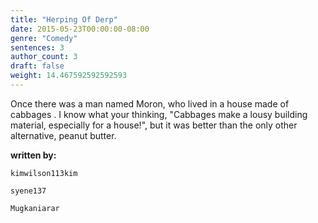 ```yaml
---
title: "Herping Of Derp"
date: 2015-05-23T00:00:00-08:00
genre: "Comedy"
sentences: 3
author_count: 3
draft: false
weight: 14.467592592592593
---
```



Once there was a man named
Moron, who lived in a house made of cabbages
. I know what your thinking, &quot;Cabbages make a lousy building material, especially for a house!&quot;, but it was better than the only other alternative, peanut butter.

**written by:**

`kimwilson113kim`

`syene137`

`Mugkaniarar`

